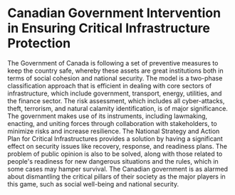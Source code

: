 # Canadian Government Intervention in Ensuring Critical Infrastructure Protection
The Government of Canada is following a set of preventive measures to keep the country safe, whereby these assets are great institutions both in terms of social cohesion and national security. The model is a two-phase classification approach that is efficient in dealing with core sectors of infrastructure, which include government, transport, energy, utilities, and the finance sector. The risk assessment, which includes all cyber-attacks, theft, terrorism, and natural calamity identification, is of major significance. The government makes use of its instruments, including lawmaking, enacting, and uniting forces through collaboration with stakeholders, to minimize risks and increase resilience. The National Strategy and Action Plan for Critical Infrastructures provides a solution by having a significant effect on security issues like recovery, response, and readiness plans. The problem of public opinion is also to be solved, along with those related to people's readiness for new dangerous situations and the rules, which in some cases may hamper survival. The Canadian government is as alarmed about dismantling the critical pillars of their society as the major players in this game, such as social well-being and national security.
